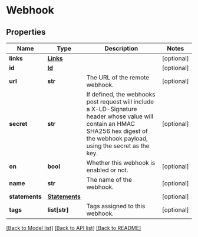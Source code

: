 # Webhook

## Properties
Name | Type | Description | Notes
------------ | ------------- | ------------- | -------------
**links** | [**Links**](Links.md) |  | [optional] 
**id** | [**Id**](Id.md) |  | [optional] 
**url** | **str** | The URL of the remote webhook. | [optional] 
**secret** | **str** | If defined, the webhooks post request will include a X-LD-Signature header whose value will contain an HMAC SHA256 hex digest of the webhook payload, using the secret as the key. | [optional] 
**on** | **bool** | Whether this webhook is enabled or not. | [optional] 
**name** | **str** | The name of the webhook. | [optional] 
**statements** | [**Statements**](Statements.md) |  | [optional] 
**tags** | **list[str]** | Tags assigned to this webhook. | [optional] 

[[Back to Model list]](../README.md#documentation-for-models) [[Back to API list]](../README.md#documentation-for-api-endpoints) [[Back to README]](../README.md)


